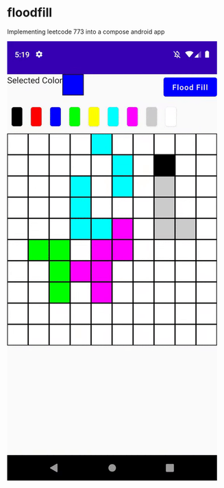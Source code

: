 # floodfill

Implementing leetcode 773 into a compose android app 

![](https://github.com/rebecca-chan/floodfill/blob/d809a2e659a3a2701463359eaa8bc27941be1dae/floodfill.gif)
